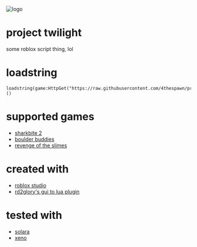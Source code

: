 ![logo](https://github.com/user-attachments/assets/2e60d86e-6e61-42cd-b51e-66479c4900eb)
# project twilight
some roblox script thing, lol

# loadstring
```
loadstring(game:HttpGet("https://raw.githubusercontent.com/4thespawn/projecttwilight/refs/heads/main/script.lua"))()
```

# supported games
- [sharkbite 2](https://www.roblox.com/games/8908228901/)
- [boulder buddies](https://www.roblox.com/games/19006647835/)
- [revenge of the slimes](https://www.roblox.com/games/394773622/)

# created with
- [roblox studio](https://www.roblox.com/games/19006647835/)
- [rd2glory's gui to lua plugin](https://create.roblox.com/store/asset/10970044063/)
  
# tested with
- [solara](https://getsolara.dev/)
- [xeno](https://discord.gg/getxeno)
